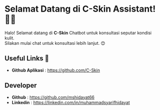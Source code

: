 # Selamat Datang di C-Skin Assistant! 🌿✨

Halo! Selamat datang di **C-Skin** Chatbot untuk konsultasi seputar kondisi kulit.  
Silakan mulai chat untuk konsultasi lebih lanjut. 😊


## Useful Links 🔗

- **Github Aplikasi** : https://github.com/C-Skin

## Developer
- **Github** : https://github.com/mshidayat66
- **Linkedin** : https://linkedin.com/in/muhammadsyarifhidayat